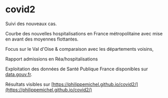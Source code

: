 # covid2

Suivi des nouveaux cas. 

Courbe des nouvelles hospitalisations en France métropolitaine avec mise en avant des moyennes flottantes.

Focus sur le Val d'Oise & comparaison avec les départements voisins, 

Rapport admissions en Réa/hospitalisations

Exploitation des données de Santé Publique France disponibles sur [data.gouv.fr](https://www.data.gouv.fr/fr/pages/donnees-coronavirus/).

Résultats visibles sur [https://philippemichel.github.io/covid2/](https://philippemichel.github.io/covid2/)
